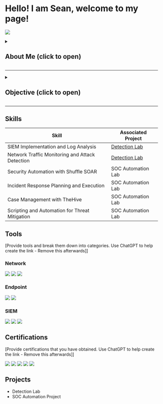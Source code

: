 # Hello! I am Sean, welcome to my page!
<a href="https://linkedin.com"><img src="https://img.shields.io/badge/-LinkedIn-0072b1?&style=for-the-badge&logo=linkedin&logoColor=white" /></a>

<details>
  <summary>
    <h2> About Me (click to open)</h2>
  </summary> 
<p>
I am a University of Kansas senior majoring in Information Systems. My passion for diverse experiences spans coding, art, Astro/photography, and music, reflecting my belief in the power of a multifaceted skill set.

Throughout my academic journey, I've embraced various roles, from being a Teaching Assistant at the University of Kansas to contributing as a multimedia committee member at VIA-1. Additionally, I have held five different board positions within campus clubs and organizations, where I've honed my event organization skills and learned to identify and cultivate leadership qualities.

My career aspirations are global, fueled by a curiosity and passion for international business. This global mindset was reinforced during my internship as a Junior Account Executive at Delvify Ads in Hong Kong. Living and working in Hong Kong for two months, I immersed myself in the world of programmatic advertising, gaining invaluable interpersonal skills and forming connections with professionals from around the globe.

My diverse heritage—Malaysian, Indonesian, and Chinese—has instilled in me an appreciation for the richness of global cultures. This background drives my desire to experience as much of the world as possible, both personally and professionally. I am enthusiastic about leveraging my multicultural insights and technical skills to make a meaningful impact in the global arena.

I am always eager to embrace new opportunities and continuously expand my skillset, driven by a passion for lifelong learning and growth.
</p>
</details>

---

<details>
  <summary>
    <h2> Objective (click to open)</h2>
  </summary>
  <p>
My current objective is to gain the valuable skillsets necessary for networking and cybersecurity through industry certifications and through projects that you will be able to find here.
  </p>
</details>

---


## Skills

| Skill                                         | Associated Project         |
|-----------------------------------------------|----------------------------|
| SIEM Implementation and Log Analysis          | <a href="https://google.com">Detection Lab</a>|
| Network Traffic Monitoring and Attack Detection | <a href="https://google.com">Detection Lab</a>|
| Security Automation with Shuffle SOAR         | SOC Automation Lab|
| Incident Response Planning and Execution      | SOC Automation Lab|
| Case Management with TheHive                  | SOC Automation Lab|
| Scripting and Automation for Threat Mitigation | SOC Automation Lab|

## Tools
[Provide tools and break them down into categories. Use ChatGPT to help create the link - Remove this afterwards]]

### Network
<div>
    <img src="https://img.shields.io/badge/-Wireshark-1679A7?&style=for-the-badge&logo=Wireshark&logoColor=white" />
    <img src="https://img.shields.io/badge/-Suricata-EF3B2D?&style=for-the-badge&logo=Suricata&logoColor=white" />
    <img src="https://img.shields.io/badge/-Zeek-777BB4?&style=for-the-badge&logo=Zeek&logoColor=white" />
</div>

### Endpoint
<div>
    <img src="https://img.shields.io/badge/-Microsoft_Defender_for_Endpoint-00A4EF?&style=for-the-badge&logo=Microsoft&logoColor=white" />
    <img src="https://img.shields.io/badge/-Velociraptor-4B275F?&style=for-the-badge&logo=Velociraptor&logoColor=white" />
</div>

### SIEM
<div>
    <img src="https://img.shields.io/badge/-Microsoft_Sentinel-0078D4?&style=for-the-badge&logo=Microsoft&logoColor=white" />
    <img src="https://img.shields.io/badge/-Splunk-000000?&style=for-the-badge&logo=Splunk&logoColor=white" />
    <img src="https://img.shields.io/badge/-Elastic-005571?&style=for-the-badge&logo=Elastic&logoColor=white" />
</div>

## Certifications
[Provide certifications that you have obtained. Use ChatGPT to help create the link - Remove this afterwards]]
<div>
<img src="https://img.shields.io/badge/-Security%2B-FF0000?&style=for-the-badge&logo=CompTIA&logoColor=white" />
<img src="https://img.shields.io/badge/-Network%2B-007ACC?&style=for-the-badge&logo=CompTIA&logoColor=white" />
<img src="https://img.shields.io/badge/-A%2B-4D4D4D?&style=for-the-badge&logo=CompTIA&logoColor=white" />
<img src="https://img.shields.io/badge/-CDSA-006400?&style=for-the-badge&logoColor=white" />
<img src="https://img.shields.io/badge/-CCD-000080?&style=for-the-badge&logoColor=white" />
</div>

## Projects
- Detection Lab
- SOC Automation Project
